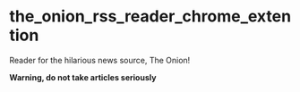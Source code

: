 # the_onion_rss_reader_chrome_extention
Reader for the hilarious news source, The Onion!    

**Warning, do not take articles seriously**

